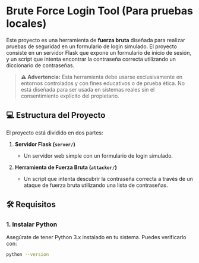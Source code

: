 # Brute Force Login Tool (Para pruebas locales)

Este proyecto es una herramienta de **fuerza bruta** diseñada para realizar pruebas de seguridad en un formulario de login simulado. El proyecto consiste en un servidor Flask que expone un formulario de inicio de sesión, y un script que intenta encontrar la contraseña correcta utilizando un diccionario de contraseñas.

> **⚠️ Advertencia:** Esta herramienta debe usarse exclusivamente en entornos controlados y con fines educativos o de prueba ética. No está diseñada para ser usada en sistemas reales sin el consentimiento explícito del propietario.

## 💻 Estructura del Proyecto

El proyecto está dividido en dos partes:

1. **Servidor Flask (`server/`)**
   - Un servidor web simple con un formulario de login simulado.
   
2. **Herramienta de Fuerza Bruta (`attacker/`)**
   - Un script que intenta descubrir la contraseña correcta a través de un ataque de fuerza bruta utilizando una lista de contraseñas.

## 🛠 Requisitos

### 1. **Instalar Python**
   Asegúrate de tener Python 3.x instalado en tu sistema. Puedes verificarlo con:

   ```bash
   python --version

